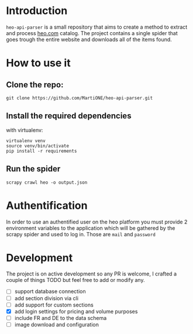 # Introduction

`heo-api-parser` is a small repository that aims to create a method to extract and process [heo.com](https://www.heo.com/) catalog. The project contains a single spider that goes trough the entire website and downloads all of the items found.


# How to use it

## Clone the repo:

```
git clone https://github.com/MartiONE/heo-api-parser.git
```

## Install the required dependencies

with virtualenv:
```
virtualenv venv
source venv/bin/activate
pip install -r requirements
```

## Run the spider

```
scrapy crawl heo -o output.json
```

# Authentification
In order to use an authentified user on the heo platform you must provide 2 environment variables to the application which will be gathered by the scrapy spider and used to log in. Those are `mail` and `password`

# Development
The project is on active development so any PR is welcome, I crafted a couple of things TODO but feel free to add or modify any.

- [ ] support database connection
- [ ] add section division via cli
- [ ] add support for custom sections
- [x] add login settings for pricing and volume purposes
- [ ] include FR and DE to the data schema
- [ ] image download and configuration
